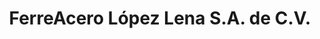 ---
title: "FerreAcero López Lena S.A. de C.V."
url: /matias-romero-avendano/ferreacero-lopez-lena-s-a-de-c-v-avenida-hombres-ilustres/
shop: Eisenwaren
---